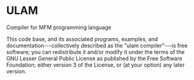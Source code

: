 ULAM
====

Compiler for MFM programming language

This code base, and its associated programs, examples, and
documentation---collectively described as the "ulam compiler"---is
free software; you can redistribute it and/or modify it under the
terms of the GNU Lesser General Public License as published by the
Free Software Foundation; either version 3 of the License, or (at your
option) any later version.
